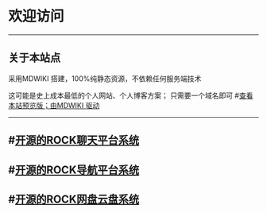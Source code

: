# 欢迎访问

------------------------------------------------------------------------------------------------

## 关于本站点
 采用MDWIKI 搭建，100%纯静态资源，不依赖任何服务端技术 

 这可能是史上成本最低的个人网站、个人博客方案； 只需要一个域名即可
#[查看本站预览版；由MDWIKI 驱动](https://git.moshoubot.net/)

------------------------------------------------------------------------------------------------
#[开源的ROCK聊天平台系统](https://rock.wows.today)
------------------------------------------------------------------------------------------------

#[开源的ROCK导航平台系统](https://yfwow.xyz)
------------------------------------------------------------------------------------------------

#[开源的ROCK网盘云盘系统](https://wp.moshoubot.com)
------------------------------------------------------------------------------------------------



